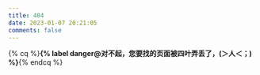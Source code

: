 ```yaml
---
title: 404
date: 2023-01-07 20:21:05
comments: false
---
```

{% cq %}**{% label danger@对不起，您要找的页面被四叶弄丢了，(＞人＜；) %}**{% endcq %}
